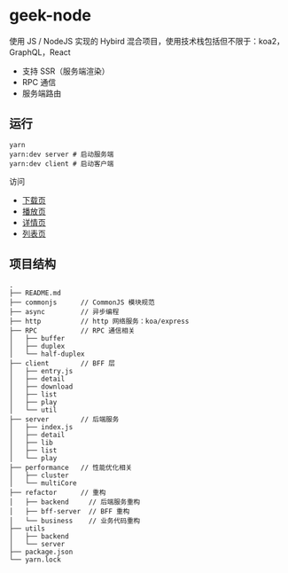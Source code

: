 # geek-node

使用 JS / NodeJS 实现的 Hybird 混合项目，使用技术栈包括但不限于：koa2，GraphQL，React

- 支持 SSR（服务端渲染）
- RPC 通信
- 服务端路由

## 运行

```shell
yarn
yarn:dev server # 启动服务端
yarn:dev client # 启动客户端
```

访问

- [下载页](http://localhost:3005/download/)
- [播放页](http://localhost:3005/play/)
- [详情页](http://localhost:3005/detail/?columnid=123)
- [列表页](http://localhost:3005/list/)

## 项目结构

```shell
.
├── README.md
├── commonjs      // CommonJS 模块规范
├── async         // 异步编程
├── http          // http 网络服务：koa/express
├── RPC           // RPC 通信相关
│   ├── buffer
│   ├── duplex
│   └── half-duplex
├── client        // BFF 层
│   ├── entry.js
│   ├── detail
│   ├── download
│   ├── list
│   ├── play
│   └── util
├── server        // 后端服务
│   ├── index.js
│   ├── detail
│   ├── lib
│   ├── list
│   └── play
├── performance   // 性能优化相关
│   ├── cluster
│   └── multiCore
├── refactor      // 重构
│   ├── backend     // 后端服务重构
│   ├── bff-server  // BFF 重构
│   └── business    // 业务代码重构
├── utils
│   ├── backend
│   └── server
├── package.json
└── yarn.lock
```
